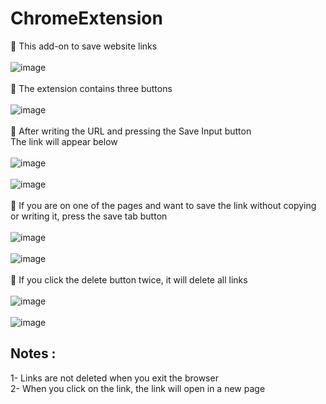 # ChromeExtension

🦊 This add-on to save website links
<br>
<br>
![image](https://user-images.githubusercontent.com/93814390/212496065-085b2304-61ef-45e9-9e84-edaddbbf6427.png)
<br><br>
🦊 The extension contains three buttons <br>
<br>
![image](https://user-images.githubusercontent.com/93814390/212495387-34ef7a0b-c68e-419f-bee0-9e95dc573068.png)
<br>
<br>
🦊  After writing the URL and pressing the Save Input button <br>
    The link will appear below <br>
<br>
![image](https://user-images.githubusercontent.com/93814390/212495502-ed5b94a7-2cea-4b88-accf-bb308d26e8d9.png)
<br>
<br>
![image](https://user-images.githubusercontent.com/93814390/212495548-0b8a9f92-ce6e-4b73-b4fe-ae0eef8739ad.png)
<br>
<br>
🦊 If you are on one of the pages and want to save the link without copying or writing it, press the save tab button <br>
<br>
![image](https://user-images.githubusercontent.com/93814390/212495695-1d6438cd-3603-46f2-84bc-66fe80abdeb4.png)
<br>
<br>
![image](https://user-images.githubusercontent.com/93814390/212495745-1a67fca3-a245-4cdf-8ae7-e687149a2798.png)
<br>
<br>
🦊 If you click the delete button twice, it will delete all links
<br>
<br>
![image](https://user-images.githubusercontent.com/93814390/212495793-a3bb30de-47f9-4b68-841e-cb6e967ee41f.png)
<br>
<br>
![image](https://user-images.githubusercontent.com/93814390/212495918-49173522-1136-4401-9400-63fc968e4726.png)

## Notes :
  1- Links are not deleted when you exit the browser <br>
  2- When you click on the link, the link will open in a new page<br>
